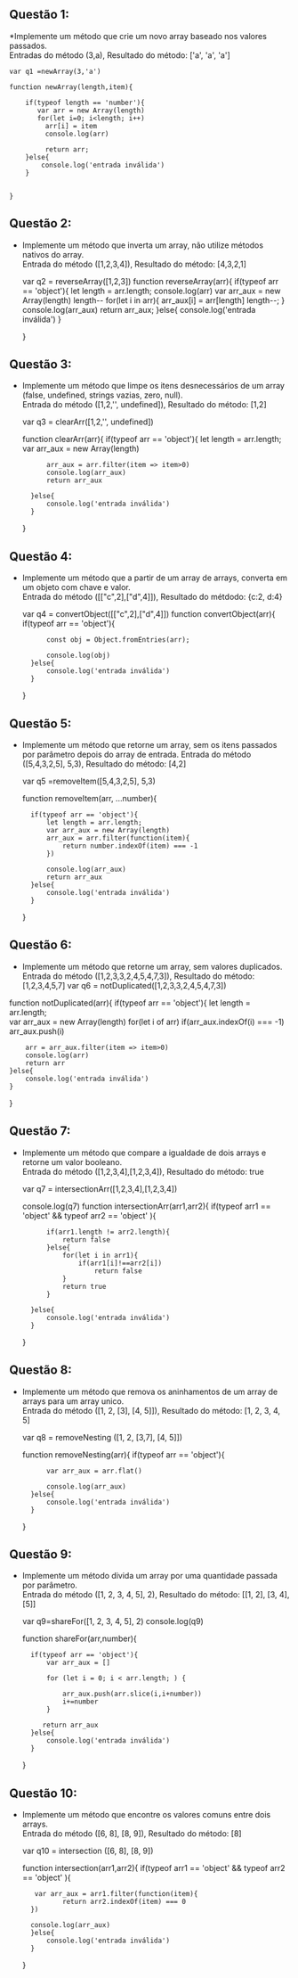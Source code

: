 

## Questão 1:

*Implemente um método que crie um novo array baseado nos valores passados.<br>
Entradas do método (3,a), Resultado do método: ['a', 'a', 'a']

    var q1 =newArray(3,'a')

    function newArray(length,item){

        if(typeof length == 'number'){
           var arr = new Array(length)
           for(let i=0; i<length; i++)
             arr[i] = item
             console.log(arr)   

             return arr;
        }else{
            console.log('entrada inválida')
        }


    }

## Questão 2:

* Implemente um método que inverta um array, não utilize métodos nativos do array.<br>
Entrada do método ([1,2,3,4]), Resultado do método: [4,3,2,1]

    var q2 = reverseArray([1,2,3])
    function reverseArray(arr){
        if(typeof arr == 'object'){
            let length = arr.length;
            console.log(arr)
            var arr_aux = new Array(length)
            length--
            for(let i in arr){
                arr_aux[i] = arr[length]
                length--;
            }
            console.log(arr_aux)
            return arr_aux;
        }else{
            console.log('entrada inválida')
        }

    }
    

## Questão 3:


* Implemente um método que limpe os itens desnecessários de um array (false, undefined, strings vazias, zero, null).<br>
Entrada do método ([1,2,'', undefined]), Resultado do método: [1,2]



    var q3 = clearArr([1,2,'', undefined])

    function clearArr(arr){
        if(typeof arr == 'object'){
            let length = arr.length;
            var arr_aux = new Array(length)

            arr_aux = arr.filter(item => item>0)
            console.log(arr_aux)
            return arr_aux

        }else{
            console.log('entrada inválida')
        }
    }

## Questão 4:
* Implemente um método que a partir de um array de arrays, converta em um objeto com chave e valor.<br>
Entrada do método ([["c",2],["d",4]]), Resultado do métdodo: {c:2, d:4}

    var q4 = convertObject([["c",2],["d",4]])
    function convertObject(arr){
        if(typeof arr == 'object'){

            const obj = Object.fromEntries(arr);

            console.log(obj)
        }else{
            console.log('entrada inválida')
        }
    }



## Questão 5:
* Implemente um método que retorne um array, sem os itens passados por parâmetro depois do array de entrada.
Entrada do método ([5,4,3,2,5], 5,3), Resultado do método: [4,2]

    var q5 =removeItem([5,4,3,2,5], 5,3)

    function removeItem(arr, ...number){

        if(typeof arr == 'object'){
            let length = arr.length;        
            var arr_aux = new Array(length)
            arr_aux = arr.filter(function(item){
                return number.indexOf(item) === -1
            })

            console.log(arr_aux)
            return arr_aux
        }else{
            console.log('entrada inválida')
        }
    }



## Questão 6:
* Implemente um método que retorne um array, sem valores duplicados.<br>
Entrada do método ([1,2,3,3,2,4,5,4,7,3]), Resultado do método: [1,2,3,4,5,7]
var q6 = notDuplicated([1,2,3,3,2,4,5,4,7,3])

function notDuplicated(arr){
    if(typeof arr == 'object'){
        let length = arr.length;        
        var arr_aux = new Array(length)
        for(let i of arr)
            if(arr_aux.indexOf(i) === -1)
                arr_aux.push(i)
        
        arr = arr_aux.filter(item => item>0)
        console.log(arr)
        return arr
    }else{
        console.log('entrada inválida')
    }
}



## Questão 7:
* Implemente um método que compare a igualdade de dois arrays e retorne um valor booleano.<br>
Entrada do método ([1,2,3,4],[1,2,3,4]), Resultado do método: true

    var q7 = intersectionArr([1,2,3,4],[1,2,3,4])

    console.log(q7)
    function intersectionArr(arr1,arr2){
        if(typeof arr1 == 'object' && typeof arr2 == 'object' ){

            if(arr1.length != arr2.length){
                return false
            }else{
                for(let i in arr1){
                    if(arr1[i]!==arr2[i])
                        return false
                }
                return true
            }

        }else{
            console.log('entrada inválida')
        }
    }



## Questão 8:
* Implemente um método que remova os aninhamentos de um array de arrays para um array unico.<br>
Entrada do método ([1, 2, [3], [4, 5]]), Resultado do método: [1, 2, 3, 4, 5] 


    var q8 = removeNesting ([1, 2, [3,7], [4, 5]])

    function removeNesting(arr){
        if(typeof arr == 'object'){

            var arr_aux = arr.flat()

            console.log(arr_aux)
        }else{
            console.log('entrada inválida')
        }
    }



## Questão 9:

* Implemente um método divida um array por uma quantidade passada por parâmetro.<br>
Entrada do método ([1, 2, 3, 4, 5], 2), Resultado do método: [[1, 2], [3, 4], [5]]

    var q9=shareFor([1, 2, 3, 4, 5], 2)
    console.log(q9)

    function shareFor(arr,number){

        if(typeof arr == 'object'){
            var arr_aux = []

            for (let i = 0; i < arr.length; ) {

                arr_aux.push(arr.slice(i,i+number))
                i+=number
            }

           return arr_aux
        }else{
            console.log('entrada inválida')
        }
    }

## Questão 10:
* Implemente um método que encontre os valores comuns entre dois arrays.<br>
Entrada do método ([6, 8], [8, 9]), Resultado do método: [8]


    var q10 = intersection ([6, 8], [8, 9])


    function intersection(arr1,arr2){
        if(typeof arr1 == 'object' && typeof arr2 == 'object' ){

         var arr_aux = arr1.filter(function(item){
                return arr2.indexOf(item) === 0
        })

        console.log(arr_aux)
        }else{
            console.log('entrada inválida')
        }
    }
